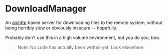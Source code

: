 DownloadManager
===============

An [aiohttp](https://docs.aiohttp.org/) based server for
downloading files to the remote system, without being
horribly slow or obviously insecure -- hopefully.

Probably don't use this in a high volume environment,
but you do you, boo.

> Note: No code has actually been written yet.  Look
  elsewhere
